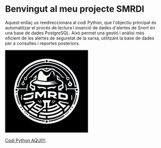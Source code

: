 <p align="center">
  <h1> Benvingut al meu projecte SMRDI</h1>
</p>

Aquest enllaç us reedireccionara al codi Python, que l'objectiu principal és automatitzar el procés de lectura i inserció de dades d'alertes de Snort en una base de dades PostgreSQL. Això permet una gestió i anàlisi més eficient de les alertes de seguretat de la xarxa, utilitzant la base de dades per a consultes i reportes posteriors. 

![./613e27bb-726f-4501-b4e6-a187c1134903.jpg.png](https://github.com/ahmedbelhadi7e6/Project-SMRDI/blob/main/613e27bb-726f-4501-b4e6-a187c1134903.jpg)


[Codi Python AQUI!!!](https://github.com/ahmedbelhadi7e6/Project-SMRDI/blob/main/process_snort_logs.py).
